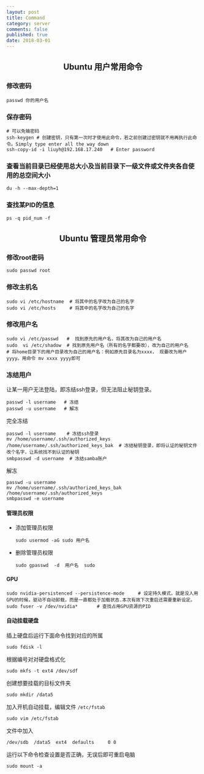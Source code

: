 ```yaml
---
layout: post
title: Command
category: server
comments: false
published: true
date: 2018-03-01
---
```


## <center>Ubuntu 用户常用命令</center>

### 修改密码
``` shell
passwd 你的用户名
```
    

### 保存密码
``` shell
# 可以免输密码
ssh-keygen # 创建密钥，只有第一次时才使用此命令，若之前创建过密钥就不用再执行此命令。Simply type enter all the way down
ssh-copy-id -i liuyh@192.168.17.240   # Enter password
```

### 查看当前目录已经使用总大小及当前目录下一级文件或文件夹各自使用的总空间大小
``` shell
du -h --max-depth=1
```

### 查找某PID的信息
``` shell
ps -q pid_num -f
```

## <center>Ubuntu 管理员常用命令</center>


### 修改root密码
``` shell
sudo passwd root
```

### 修改主机名
``` shell
sudo vi /etc/hostname  # 将其中的名字改为自己的名字
sudo vi /etc/hosts     # 将其中的名字改为自己的名字
```

### 修改用户名
``` shell
sudo vi /etc/passwd   #  找到原先的用户名，将其改为自己的用户名
sudo  vi /etc/shadow  # 找到原先用户名（所有的名字都要改），改为自己的用户名
# 将home目录下的用户目录改为自己的用户名：例如原先目录名为xxxx， 现要改为用户 yyyy。用命令 mv xxxx yyyy即可
```

### 冻结用户
让某一用户无法登陆，即冻结ssh登录，但无法阻止秘钥登录。

``` shell
passwd -l username   # 冻结
passwd -u username   # 解冻
```

完全冻结
``` shell
passwd -l username    # 冻结ssh登录
mv /home/username/.ssh/authorized_keys /home/username/.ssh/authorized_keys_bak  # 冻结秘钥登录，即将认证的秘钥文件改个名字，让系统找不到认证的秘钥
smbpasswd -d username  # 冻结samba账户
```

解冻
``` shell
passwd -u username
mv /home/username/.ssh/authorized_keys_bak /home/username/.ssh/authorized_keys
smbpasswd -e username
```
    

#### 管理员权限

* 添加管理员权限
    ``` shell
    sudo usermod -aG sudo 用户名
    ```

* 删除管理员权限
   ``` shell
   sudo gpasswd  -d  用户名  sudo
   ```
    

#### GPU

``` shell
sudo nvidia-persistenced --persistence-mode     # 设定持久模式，就是没人用GPU的时候，驱动不自动卸载，而是一直都处于加载状态.本次有效下次重启还需要重新设定。
sudo fuser -v /dev/nvidia*       # 查找占用GPU资源的PID
```


#### 自动挂载硬盘

插上硬盘后运行下面命令找到对应的所属

    sudo fdisk -l  
根据编号对对硬盘格式化

    sudo mkfs -t ext4 /dev/sdf

创建想要挂载的目标文件夹

    sudo mkdir /data5

加入开机自动挂载，编辑文件 `/etc/fstab`

    sudo vim /etc/fstab

文件中加入

    /dev/sdb  /data5  ext4  defaults     0 0

运行以下命令检查设置是否正确，无误后即可重启电脑

    sudo mount -a

    
